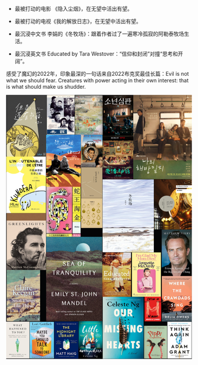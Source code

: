 - 最被打动的电影 《隐入尘烟》，在无望中活出有望。

- 最被打动的电视《我的解放日志》，在无望中活出有望。

- 最沉浸中文书 李娟的《冬牧场》：跟着作者过了一遍寒冷孤寂的阿勒泰牧场生活。

- 最沉浸英文书 Educated by Tara Westover：“信仰和封闭”对撞“思考和开阔”。

感受了魔幻的2022年，印象最深的一句话来自2022布克奖最佳长篇：Evil is not what we should fear. Creatures with power acting in their own interest: that is what should make us shudder.

![2022 best](/assets/images/2022personalBest_tiny.png)
